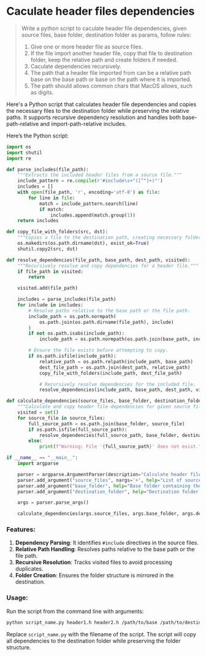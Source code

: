 # Caculate header files dependencies

> Write a python script to caculate header file dependencies, given source files, base folder, destination folder as params, follow rules:
>  1. Give one or more header file as source files.
>  2. If the file import another header file, copy that file to destination folder, keep the relative path and create folders if needed.
>  3. Caculate dependencies recursively.
>  4. The path that a header file imported from can be a relative path base on the base path or base on the path where it is imported.
>  5. The path should allows common chars that MacOS allows, such as digits.

Here's a Python script that calculates header file dependencies and copies the necessary files to the destination folder while preserving the relative paths. It supports recursive dependency resolution and handles both base-path-relative and import-path-relative includes.

Here’s the Python script:

```python
import os
import shutil
import re

def parse_includes(file_path):
    """Extracts the included header files from a source file."""
    include_pattern = re.compile(r'#include\s+"([^"]+)"')
    includes = []
    with open(file_path, 'r', encoding='utf-8') as file:
        for line in file:
            match = include_pattern.search(line)
            if match:
                includes.append(match.group(1))
    return includes

def copy_file_with_folders(src, dst):
    """Copies a file to the destination path, creating necessary folders."""
    os.makedirs(os.path.dirname(dst), exist_ok=True)
    shutil.copy2(src, dst)

def resolve_dependencies(file_path, base_path, dest_path, visited):
    """Recursively resolve and copy dependencies for a header file."""
    if file_path in visited:
        return

    visited.add(file_path)

    includes = parse_includes(file_path)
    for include in includes:
        # Resolve paths relative to the base path or the file path.
        include_path = os.path.normpath(
            os.path.join(os.path.dirname(file_path), include)
        )
        if not os.path.isabs(include_path):
            include_path = os.path.normpath(os.path.join(base_path, include))

        # Ensure the file exists before attempting to copy.
        if os.path.isfile(include_path):
            relative_path = os.path.relpath(include_path, base_path)
            dest_file_path = os.path.join(dest_path, relative_path)
            copy_file_with_folders(include_path, dest_file_path)

            # Recursively resolve dependencies for the included file.
            resolve_dependencies(include_path, base_path, dest_path, visited)

def calculate_dependencies(source_files, base_folder, destination_folder):
    """Calculate and copy header file dependencies for given source files."""
    visited = set()
    for source_file in source_files:
        full_source_path = os.path.join(base_folder, source_file)
        if os.path.isfile(full_source_path):
            resolve_dependencies(full_source_path, base_folder, destination_folder, visited)
        else:
            print(f"Warning: File '{full_source_path}' does not exist.")

if __name__ == "__main__":
    import argparse

    parser = argparse.ArgumentParser(description="Calculate header file dependencies.")
    parser.add_argument("source_files", nargs='+', help="List of source header files.")
    parser.add_argument("base_folder", help="Base folder containing the source files.")
    parser.add_argument("destination_folder", help="Destination folder for copied dependencies.")

    args = parser.parse_args()

    calculate_dependencies(args.source_files, args.base_folder, args.destination_folder)
```

### Features:
1. **Dependency Parsing**: It identifies `#include` directives in the source files.
2. **Relative Path Handling**: Resolves paths relative to the base path or the file path.
3. **Recursive Resolution**: Tracks visited files to avoid processing duplicates.
4. **Folder Creation**: Ensures the folder structure is mirrored in the destination.

### Usage:
Run the script from the command line with arguments:

```bash
python script_name.py header1.h header2.h /path/to/base /path/to/destination
```

Replace `script_name.py` with the filename of the script. The script will copy all dependencies to the destination folder while preserving the folder structure.
